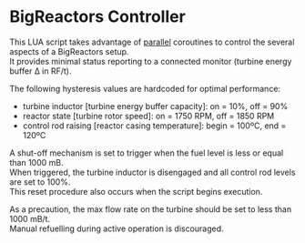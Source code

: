 BigReactors Controller
======================
This LUA script takes advantage of [parallel](http://www.computercraft.info/wiki/Parallel_(API)) coroutines to control the several aspects of a BigReactors setup.  
It provides minimal status reporting to a connected monitor (turbine energy buffer &Delta; in RF/t).

The following hysteresis values are hardcoded for optimal performance:
- turbine inductor [turbine energy buffer capacity]: on = 10%, off = 90%
- reactor state [turbine rotor speed]: on = 1750 RPM, off = 1850 RPM
- control rod raising [reactor casing temperature]: begin = 100ºC, end = 120ºC

A shut-off mechanism is set to trigger when the fuel level is less or equal than 1000 mB.  
When triggered, the turbine inductor is disengaged and all control rod levels are set to 100%.  
This reset procedure also occurs when the script begins execution.

As a precaution, the max flow rate on the turbine should be set to less than 1000 mB/t.  
Manual refuelling during active operation is discouraged.

